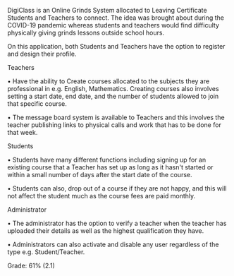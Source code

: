 DigiClass is an Online Grinds System allocated to Leaving Certificate Students and Teachers to connect. The idea was brought about during the COVID-19 pandemic whereas students and teachers would find difficulty physically giving grinds lessons outside school hours. 

On this application, both Students and Teachers have the option to register and design their profile.

Teachers

• Have the ability to Create courses allocated to the subjects they are professional in e.g. English, Mathematics. Creating courses also involves setting a start date, end date, and the number of students allowed to join that specific course. 

• The message board system is available to Teachers and this involves the teacher publishing links to physical calls and work that has to be done for that week. 

Students

• Students have many different functions including signing up for an existing course that a Teacher has set up as long as it hasn't started or within a small number of days after the start date of the course. 

• Students can also, drop out of a course if they are not happy, and this will not affect the student much as the course fees are paid monthly.

Administrator

• The administrator has the option to verify a teacher when the teacher has uploaded their details as well as the highest qualification they have. 

• Administrators can also activate and disable any user regardless of the type e.g. Student/Teacher.

Grade: 61% (2.1)
